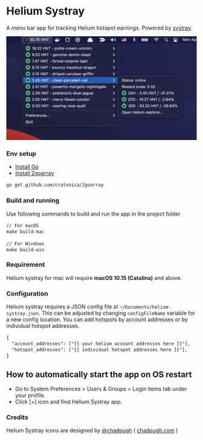 # Helium Systray
A menu bar app for tracking Helium hotspot earnings. Powered by [systray](https://github.com/getlantern/systray).

![app preview](assets/app.png?raw=true)

### Env setup
- [Install Go](https://golang.org/doc/install)
- [Install 2goarray](https://github.com/cratonica/2goarray)
```sh
go get github.com/cratonica/2goarray
```

### Build and running
Use following  commands to build and run the app in the project folder

```
// For macOS
make build-mac

// For Windows
make build-win
```

### Requirement
Helium systray for mac will require **macOS 10.15 (Catalina)** and above.

### Configuration
Helium systray requires a JSON config file at `~/Documents/helium-systray.json`. This can be adjusted by changing `configFileName` variable for a new config location. You can add hotspots by account addresses or by individual hotspot addresses.

```
{
  "account_addresses": ["{{ your helium account addresses here }}"],
  "hotspot_addresses": ["{{ individual hotspot addresses here }}"],
}
```

## How to automatically start the app on OS restart
* Go to System Preferences > Users & Groups > Login items tab under your profile.
* Click [+] icon and find Helium Systray app.

### Credits
Helium Systray icons are designed by [@chadpugh](https://github.com/chadpugh) ( [chadpugh.com](http://chadpugh.com) )
